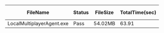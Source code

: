  | FileName                  | Status | FileSize | TotalTime(sec) | Upload(sec) | Submit(sec) | SignWait(sec) | Retry Count | 
 |---------------------------|--------|----------|----------------|-------------|-------------|---------------|-------------|
 | LocalMultiplayerAgent.exe | Pass   | 54.02MB  | 63.91          | 2.54        | 0.47        | 60.88         | 0           | 
